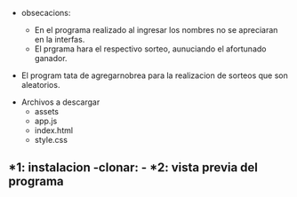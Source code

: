  + obsecacions: 
   * En el programa realizado al ingresar los nombres no se apreciaran en la interfas.
   * El prgrama hara el respectivo sorteo, aunuciando el afortunado ganador.
     
+ El program tata de agregarnobrea para la realizacion de sorteos que son aleatorios.

* Archivos a descargar
   - assets
  - app.js
  - index.html
  - style.css

*1: instalacion 
  -clonar:
    -
*2: vista previa del programa
  -
